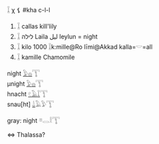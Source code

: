 𓆼 χ ⚸ #kha c-l-l  

1. 𓆼 callas kill'lily  
2. 𓆼 לילה Laila ليل leylun = night  
3. 𓆼 kilo 1000 𓆼k:mille@Ro līmi@Akkad kalla=𓎟=all  
4. 𓆼 kamille Chamomile  

night [𓅱](𓅱)[𓐍](𓐍)𓇰  
µnight [𓅱](𓅱)[𓐍](𓐍)𓇰  
hnacht [𓏲](𓏲)[𓄿](𓄿)[𓆼](𓆼)𓇰  
snau[ht] [𓍑](𓍑)𓄿𓅱𓇰  

gray: night 𓎼𓂋𓎛𓇰  

⇔ Thalassa?  

